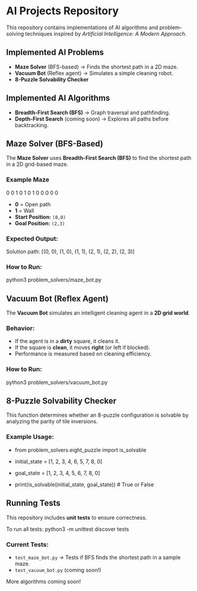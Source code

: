 # AI Projects Repository

This repository contains implementations of AI algorithms and problem-solving techniques inspired by *Artificial Intelligence: A Modern Approach*.

## Implemented AI Problems
- **Maze Solver** (BFS-based) → Finds the shortest path in a 2D maze.
- **Vacuum Bot** (Reflex agent) → Simulates a simple cleaning robot.
- **8-Puzzle Solvability Checker**

## Implemented AI Algorithms
- **Breadth-First Search (BFS)** → Graph traversal and pathfinding.
- **Depth-First Search** (coming soon) → Explores all paths before backtracking.

## Maze Solver (BFS-Based)

The **Maze Solver** uses **Breadth-First Search (BFS)** to find the shortest path in a 2D grid-based maze.

### Example Maze
0  0  1  0
1  0  1  0
0  0  0  0

- **0** = Open path
- **1** = Wall
- **Start Position:** `(0,0)`
- **Goal Position:** `(2,3)`

### Expected Output:
Solution path: [(0, 0), (1, 0), (1, 1), (2, 1), (2, 2), (2, 3)]

### How to Run:
python3 problem_solvers/maze_bot.py

## Vacuum Bot (Reflex Agent)

The **Vacuum Bot** simulates an intelligent cleaning agent in a **2D grid world**.

### Behavior:
- If the agent is in a **dirty** square, it cleans it.
- If the square is **clean**, it moves **right** (or left if blocked).
- Performance is measured based on cleaning efficiency.

### How to Run:
python3 problem_solvers/vacuum_bot.py

## 8-Puzzle Solvability Checker

This function determines whether an 8-puzzle configuration is solvable by analyzing the parity of tile inversions.

### Example Usage:

- from problem_solvers.eight_puzzle import is_solvable

- initial_state = [1, 2, 3, 4, 6, 5, 7, 8, 0]
- goal_state = [1, 2, 3, 4, 5, 6, 7, 8, 0]

- print(is_solvable(initial_state, goal_state))  # True or False


## Running Tests
This repository includes **unit tests** to ensure correctness.

To run all tests:
python3 -m unittest discover tests

### Current Tests:
- `test_maze_bot.py` → Tests if BFS finds the shortest path in a sample maze.
- `test_vacuum_bot.py` (coming soon!)

More algorithms coming soon!
